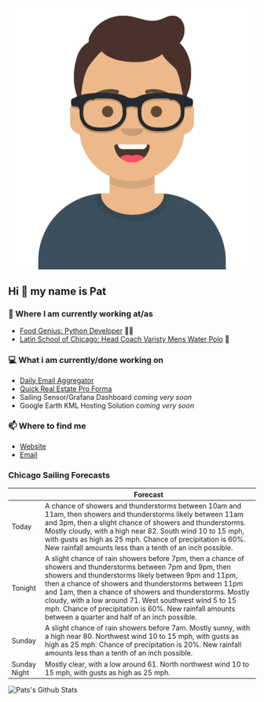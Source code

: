 [![Social banner for p-j-falconer](https://raw.githubusercontent.com/P-J-FALCONER/P-J-FALCONER/master/assets/avataaars.svg)](https://patfalconer.com/)
## Hi :wave: my name is Pat

### 💼 Where I am currently working at/as
- [Food Genius: Python Developer](https://getfoodgenius.com/) 🍔🐍
- [Latin School of Chicago: Head Coach Varisty Mens Water Polo](https://www.latinschool.org/) 🤽


### 💻 What i am currently/done working on
 - [Daily Email Aggregator](https://github.com/P-J-FALCONER/dott_daily_mail)
 - [Quick Real Estate Pro Forma](https://github.com/P-J-FALCONER/henry)
 - Sailing Sensor/Grafana Dashboard *coming very soon*
 - Google Earth KML Hosting Solution *coming very soon*

### 📫 Where to find me
 - [Website](https://patfalconer.com/)
 - [Email](mailto:patrick.j.falconer@gmail.com)


### Chicago Sailing Forecasts
|   | Forecast  |
|---|---|
| Today | A chance of showers and thunderstorms between 10am and 11am, then showers and thunderstorms likely between 11am and 3pm, then a slight chance of showers and thunderstorms. Mostly cloudy, with a high near 82. South wind 10 to 15 mph, with gusts as high as 25 mph. Chance of precipitation is 60%. New rainfall amounts less than a tenth of an inch possible. |
| Tonight | A slight chance of rain showers before 7pm, then a chance of showers and thunderstorms between 7pm and 9pm, then showers and thunderstorms likely between 9pm and 11pm, then a chance of showers and thunderstorms between 11pm and 1am, then a chance of showers and thunderstorms. Mostly cloudy, with a low around 71. West southwest wind 5 to 15 mph. Chance of precipitation is 60%. New rainfall amounts between a quarter and half of an inch possible. |
| Sunday | A slight chance of rain showers before 7am. Mostly sunny, with a high near 80. Northwest wind 10 to 15 mph, with gusts as high as 25 mph. Chance of precipitation is 20%. New rainfall amounts less than a tenth of an inch possible. |
| Sunday Night | Mostly clear, with a low around 61. North northwest wind 10 to 15 mph, with gusts as high as 25 mph. |

![Pats's Github Stats](https://github-readme-stats.vercel.app/api?username=p-j-falconer&show_icons=true&theme=radical)
